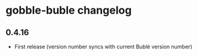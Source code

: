 # gobble-buble changelog

## 0.4.16

* First release (version number syncs with current Bublé version number)
